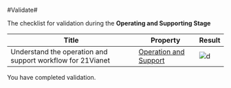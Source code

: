#Validate#

The checklist for validation during the **Operating and Supporting Stage**

Title | Property | Result
----- | ----- | -----
Understand the operation and support workflow for 21Vianet | [Operation and Support](https://github.com/Azure/AzureGlobalConnectionCenter/blob/master/PlayBook/Operating%20and%20Supporting/Explore/Partners.md) | ![d](https://mncplaybook.azurewebsites.net/Content/Images/check.png)

You have completed validation.

